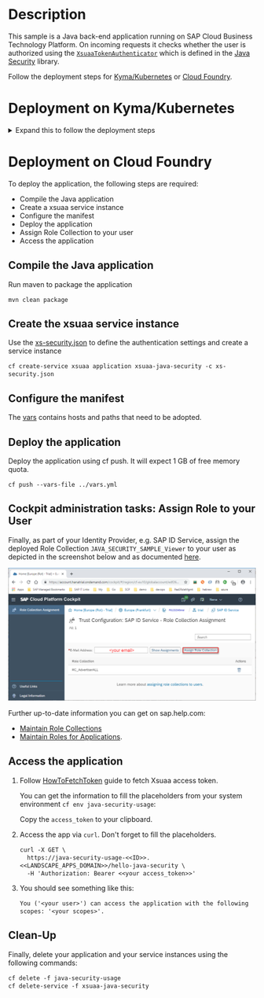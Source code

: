 # Description
This sample is a Java back-end application running on SAP Cloud Business Technology Platform. On incoming requests it checks whether the user is authorized using the 
[`XsuaaTokenAuthenticator`](/java-security/src/main/java/com/sap/cloud/security/servlet/XsuaaTokenAuthenticator.java) which is defined in the [Java Security](../../java-security/) library.

Follow the deployment steps for [Kyma/Kubernetes](#Deployment-on-Kyma/Kubernetes) or [Cloud Foundry](#Deployment-on-Cloud-Foundry).


# Deployment on Kyma/Kubernetes
<details>
<summary>Expand this to follow the deployment steps</summary>

- Compile the Java application
- Build docker image and push to repository
- Configure the deployment.yml
- Deploy the application
- Assign Role Collection to your user
- Access the application

## Compile the Java application
Run maven to package the application
```shell
mvn clean package
```
## Build docker image and push to repository
```shell script
docker build -t <repositoryName>/<imageName> -f ./Dockerfile . 
docker push <repositoryName>/<imageName>
```

## Configure the deployment.yml
In deployment.yml replace the image repository placeholder `<YOUR IMAGE REPOSITORY>` with the one created in the previous step.

## Deploy the application
Deploy the application using [kubectl cli](https://kubernetes.io/docs/reference/kubectl/)
```shell script
kubectl apply -f ./k8s/deployment.yml -n <YOUR NAMESPACE>
```

## Cockpit administration tasks: Assign Role Collection to your user
Finally, as part of your Identity Provider, e.g. SAP ID Service, assign the deployed Role Collection `JAVA_SECURITY_SAMPLE_Viewer` to your user as depicted in the screenshot below and as documented [here](https://help.sap.com/viewer/65de2977205c403bbc107264b8eccf4b/Cloud/en-US/9e1bf57130ef466e8017eab298b40e5e.html).

![](../images/SAP_CP_Cockpit_AssignRoleCollectionToUser.png)

Further up-to-date information you can get on sap.help.com:
- [Maintain Role Collections](https://help.sap.com/viewer/65de2977205c403bbc107264b8eccf4b/Cloud/en-US/d5f1612d8230448bb6c02a7d9c8ac0d1.html)
- [Maintain Roles for Applications](https://help.sap.com/viewer/65de2977205c403bbc107264b8eccf4b/Cloud/en-US/7596a0bdab4649ac8a6f6721dc72db19.html).

## Access the application
1. Follow [HowToFetchToken](../../docs/HowToFetchToken.md#xsuaa-tokens) guide to fetch Xsuaa access token.
 
     You can get the information to fill the placeholders from the service binding secret:
    ```shell script
    kubectl get secret "xsuaa-service-binding" -o go-template='{{range $k,$v := .data}}{{"### "}}{{$k}}{{"\n"}}{{$v|base64decode}}{{"\n\n"}}{{end}}' -n <YOUR NAMESPACE>
    ```

    Copy the `access_token` to your clipboard.

2. Access the app via `curl`. Don't forget to fill the placeholders.
    ```
    curl -X GET \
      https://java-security-api.<<K8S DOMAIN>>/java-security-usage/hello-java-security \
      -H 'Authorization: Bearer <<your access_token>>'
    ```

3. You should see something like this:
    ```
    You ('<your user>') can access the application with the following scopes: '<your scopes>'.
    ```
## Cleanup
Finally, delete your application and your service instances using the following commands:
```shell script
 kubectl delete -f ./k8s/deployment.yml -n <YOUR NAMESPACE>
```
</details>
  
# Deployment on Cloud Foundry
To deploy the application, the following steps are required:
- Compile the Java application
- Create a xsuaa service instance
- Configure the manifest
- Deploy the application
- Assign Role Collection to your user
- Access the application

## Compile the Java application
Run maven to package the application
```shell
mvn clean package
```

## Create the xsuaa service instance
Use the [xs-security.json](./xs-security.json) to define the authentication settings and create a service instance
```shell
cf create-service xsuaa application xsuaa-java-security -c xs-security.json
```

## Configure the manifest
The [vars](../vars.yml) contains hosts and paths that need to be adopted.

## Deploy the application
Deploy the application using cf push. It will expect 1 GB of free memory quota.

```shell
cf push --vars-file ../vars.yml
```

## Cockpit administration tasks: Assign Role to your User
Finally, as part of your Identity Provider, e.g. SAP ID Service, assign the deployed Role Collection `JAVA_SECURITY_SAMPLE_Viewer` to your user as depicted in the screenshot below and as documented [here](https://help.sap.com/viewer/65de2977205c403bbc107264b8eccf4b/Cloud/en-US/9e1bf57130ef466e8017eab298b40e5e.html).

![](../images/SAP_CP_Cockpit_AssignRoleCollectionToUser.png)

Further up-to-date information you can get on sap.help.com:
- [Maintain Role Collections](https://help.sap.com/viewer/65de2977205c403bbc107264b8eccf4b/Cloud/en-US/d5f1612d8230448bb6c02a7d9c8ac0d1.html)
- [Maintain Roles for Applications](https://help.sap.com/viewer/65de2977205c403bbc107264b8eccf4b/Cloud/en-US/7596a0bdab4649ac8a6f6721dc72db19.html).


## Access the application
1. Follow [HowToFetchToken](../../docs/HowToFetchToken.md#xsuaa-tokens) guide to fetch Xsuaa access token.

   You can get the information to fill the placeholders from your system environment `cf env java-security-usage`:

   Copy the `access_token` to your clipboard.

2. Access the app via `curl`. Don't forget to fill the placeholders.
    ```
    curl -X GET \
      https://java-security-usage-<<ID>>.<<LANDSCAPE_APPS_DOMAIN>>/hello-java-security \
      -H 'Authorization: Bearer <<your access_token>>'
    ```

3. You should see something like this:
    ```
    You ('<your user>') can access the application with the following scopes: '<your scopes>'.
    ```

## Clean-Up
Finally, delete your application and your service instances using the following commands:
```
cf delete -f java-security-usage
cf delete-service -f xsuaa-java-security
```

